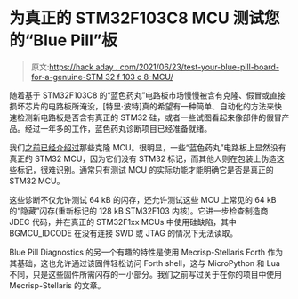 # 为真正的 STM32F103C8 MCU 测试您的“Blue Pill”板

> 原文:[https://hack aday . com/2021/06/23/test-your-blue-pill-board-for-a-genuine-STM 32 f 103 c 8-MCU/](https://hackaday.com/2021/06/23/test-your-blue-pill-board-for-a-genuine-stm32f103c8-mcu/)

随着基于 STM32F103C8 的“蓝色药丸”电路板市场慢慢被含有克隆、假冒或直接损坏芯片的电路板所淹没，[特里·波特]真的希望有一种简单、自动化的方法来快速检测新电路板是否含有真正的 STM32 硅，或者一些试图看起来像部件的假冒产品。经过一年多的工作，蓝色药丸诊断项目已经准备就绪。

我们[之前已经介绍过](https://hackaday.com/2020/10/22/stm32-clones-the-good-the-bad-and-the-ugly/)那些克隆 MCU。很明显，一些“蓝色药丸”电路板上显然没有真正的 STM32 MCU，因为它们没有 STM32 标记，而其他人则在包装上伪造这些标记，很难识别。通常只有测试 MCU 的实际功能才能明确它是否是真正的 STM32 MCU。

这些诊断不仅允许测试 64 kB 的闪存，还允许测试这些 MCU 上常见的 64 kB 的“隐藏”闪存(重新标记的 128 kB STM32F103 内核)。它进一步检查制造商 JDEC 代码，并在真正的 STM32F1xx MCUs 中使用硅缺陷，其中 BGMCU_IDCODE 在没有连接 SWD 或 JTAG 的情况下无法读取。

Blue Pill Diagnostics 的另一个有趣的特性是使用 Mecrisp-Stellaris Forth 作为其基础，这也允许通过该固件轻松访问 Forth shell，这与 MicroPython 和 Lua 不同，只是这些固件所需闪存的一小部分。我们之前写过关于在你的项目中使用 Mecrisp-Stellaris 的文章。
